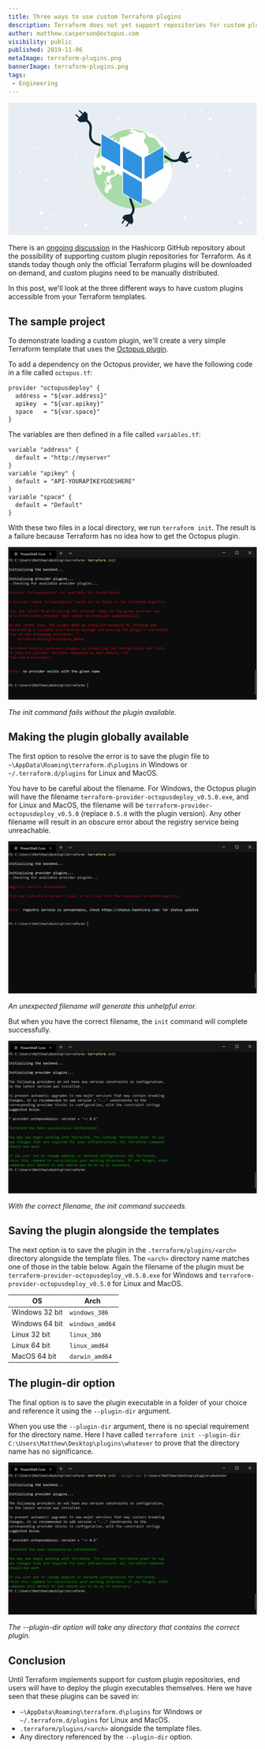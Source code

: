 ```yaml
---
title: Three ways to use custom Terraform plugins
description: Terraform does not yet support repositories for custom plugins, but here are three ways to utilize your custom plugins.
author: matthew.casperson@octopus.com
visibility: public
published: 2019-11-06
metaImage: terraform-plugins.png
bannerImage: terraform-plugins.png
tags:
 - Engineering
---
```


![Custom Terraform Plugins](terraform-plugins.png)

There is an [ongoing discussion](https://github.com/hashicorp/terraform/issues/15252) in the Hashicorp GitHub repository about the possibility of supporting custom plugin repositories for Terraform. As it stands today though only the official Terraform plugins will be downloaded on demand, and custom plugins need to be manually distributed.

In this post, we'll look at the three different ways to have custom plugins accessible from your Terraform templates.

## The sample project

To demonstrate loading a custom plugin, we'll create a very simple Terraform template that uses the [Octopus plugin](https://github.com/OctopusDeploy/terraform-provider-octopusdeploy).

To add a dependency on the Octopus provider, we have the following code in a file called `octopus.tf`:

```hcl
provider "octopusdeploy" {
  address = "${var.address}"
  apikey  = "${var.apikey}"
  space   = "${var.space}"
}
```

The variables are then defined in a file called `variables.tf`:

```hcl
variable "address" {
  default = "http://myserver"
}
variable "apikey" {
  default = "API-YOURAPIKEYGOESHERE"
}
variable "space" {
  default = "Default"
}
```

With these two files in a local directory, we run `terraform init`. The result is a failure because Terraform has no idea how to get the Octopus plugin.

![](failure.png "width=500")

*The init command fails without the plugin available.*

## Making the plugin globally available

The first option to resolve the error is to save the plugin file to `~\AppData\Roaming\terraform.d\plugins` in Windows or `~/.terraform.d/plugins` for Linux and MacOS.

You have to be careful about the filename. For Windows, the Octopus plugin will have the filename `terraform-provider-octopusdeploy_v0.5.0.exe`, and for Linux and MacOS, the filename will be `terraform-provider-octopusdeploy_v0.5.0` (replace `0.5.0` with the plugin version). Any other filename will result in an obscure error about the registry service being unreachable.

![](bad-filename.png "width=500")

*An unexpected filename will generate this unhelpful error.*

But when you have the correct filename, the `init` command will complete successfully.

![](success.png "width=500")

*With the correct filename, the init command succeeds.*

## Saving the plugin alongside the templates

The next option is to save the plugin in the `.terraform/plugins/<arch>` directory alongside the template files. The `<arch>` directory name matches one of those in the table below. Again the filename of the plugin must be `terraform-provider-octopusdeploy_v0.5.0.exe` for Windows and `terraform-provider-octopusdeploy_v0.5.0` for Linux and MacOS.

|OS|Arch|
|-|-|
|Windows 32 bit|`windows_386`|
|Windows 64 bit|`windows_amd64`|
|Linux 32 bit|`linux_386`|
|Linux 64 bit|`linux_amd64`|
|MacOS 64 bit|`darwin_amd64`|

## The plugin-dir option

The final option is to save the plugin executable in a folder of your choice and reference it using the `--plugin-dir` argument.

When you use the `--plugin-dir` argument, there is no special requirement for the directory name. Here I have called `terraform init --plugin-dir C:\Users\Matthew\Desktop\plugins\whatever` to prove that the directory name has no significance.

![](plugin-dir-whatever.png "width=500")

*The --plugin-dir option will take any directory that contains the correct plugin.*

## Conclusion

Until Terraform implements support for custom plugin repositories, end users will have to deploy the plugin executables themselves. Here we have seen that these plugins can be saved in:

* `~\AppData\Roaming\terraform.d\plugins` for Windows or `~/.terraform.d/plugins` for Linux and MacOS.
* `.terraform/plugins/<arch>` alongside the template files.
* Any directory referenced by the `--plugin-dir` option.
